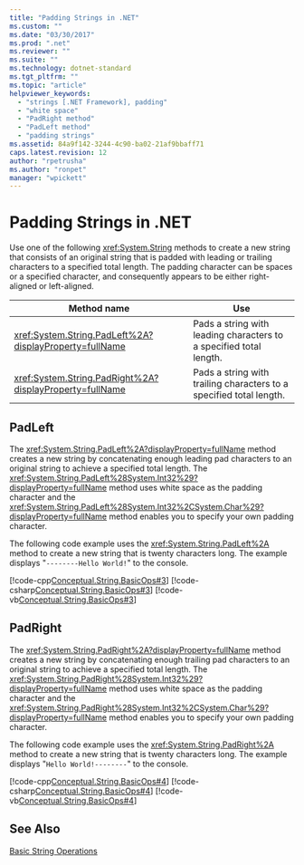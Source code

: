 ```yaml
---
title: "Padding Strings in .NET"
ms.custom: ""
ms.date: "03/30/2017"
ms.prod: ".net"
ms.reviewer: ""
ms.suite: ""
ms.technology: dotnet-standard
ms.tgt_pltfrm: ""
ms.topic: "article"
helpviewer_keywords: 
  - "strings [.NET Framework], padding"
  - "white space"
  - "PadRight method"
  - "PadLeft method"
  - "padding strings"
ms.assetid: 84a9f142-3244-4c90-ba02-21af9bbaff71
caps.latest.revision: 12
author: "rpetrusha"
ms.author: "ronpet"
manager: "wpickett"
---
```

# Padding Strings in .NET
Use one of the following <xref:System.String> methods to create a new string that consists of an original string that is padded with leading or trailing characters to a specified total length. The padding character can be spaces or a specified character, and consequently appears to be either right-aligned or left-aligned.  
  
|Method name|Use|  
|-----------------|---------|  
|<xref:System.String.PadLeft%2A?displayProperty=fullName>|Pads a string with leading characters to a specified total length.|  
|<xref:System.String.PadRight%2A?displayProperty=fullName>|Pads a string with trailing characters to a specified total length.|  
  
## PadLeft  
 The <xref:System.String.PadLeft%2A?displayProperty=fullName> method creates a new string by concatenating enough leading pad characters to an original string to achieve a specified total length. The <xref:System.String.PadLeft%28System.Int32%29?displayProperty=fullName> method uses white space as the padding character and the <xref:System.String.PadLeft%28System.Int32%2CSystem.Char%29?displayProperty=fullName> method enables you to specify your own padding character.  
  
 The following code example uses the <xref:System.String.PadLeft%2A> method to create a new string that is twenty characters long. The example displays "`--------Hello World!`" to the console.  
  
 [!code-cpp[Conceptual.String.BasicOps#3](../../../samples/snippets/cpp/VS_Snippets_CLR/conceptual.string.basicops/cpp/padding.cpp#3)]
 [!code-csharp[Conceptual.String.BasicOps#3](../../../samples/snippets/csharp/VS_Snippets_CLR/conceptual.string.basicops/cs/padding.cs#3)]
 [!code-vb[Conceptual.String.BasicOps#3](../../../samples/snippets/visualbasic/VS_Snippets_CLR/conceptual.string.basicops/vb/padding.vb#3)]  
  
## PadRight  
 The <xref:System.String.PadRight%2A?displayProperty=fullName> method creates a new string by concatenating enough trailing pad characters to an original string to achieve a specified total length. The <xref:System.String.PadRight%28System.Int32%29?displayProperty=fullName> method uses white space as the padding character and the <xref:System.String.PadRight%28System.Int32%2CSystem.Char%29?displayProperty=fullName> method enables you to specify your own padding character.  
  
 The following code example uses the <xref:System.String.PadRight%2A> method to create a new string that is twenty characters long. The example displays "`Hello World!--------`" to the console.  
  
 [!code-cpp[Conceptual.String.BasicOps#4](../../../samples/snippets/cpp/VS_Snippets_CLR/conceptual.string.basicops/cpp/padding.cpp#4)]
 [!code-csharp[Conceptual.String.BasicOps#4](../../../samples/snippets/csharp/VS_Snippets_CLR/conceptual.string.basicops/cs/padding.cs#4)]
 [!code-vb[Conceptual.String.BasicOps#4](../../../samples/snippets/visualbasic/VS_Snippets_CLR/conceptual.string.basicops/vb/padding.vb#4)]  
  
## See Also  
 [Basic String Operations](../../../docs/standard/base-types/basic-string-operations.md)
